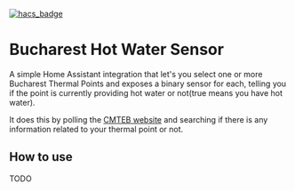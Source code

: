 [![hacs_badge](https://img.shields.io/badge/HACS-Custom-41BDF5.svg)](https://github.com/hacs/integration)

# Bucharest Hot Water Sensor
A simple Home Assistant integration that let's you select one or more Bucharest Thermal Points and exposes a binary sensor for each, telling you if the point is currently providing hot water or not(true means you have hot water). 

It does this by polling the [CMTEB website](https://www.cmteb.ro/functionare_sistem_termoficare.php) and searching if there is any information related to your thermal point or not.

## How to use
TODO
